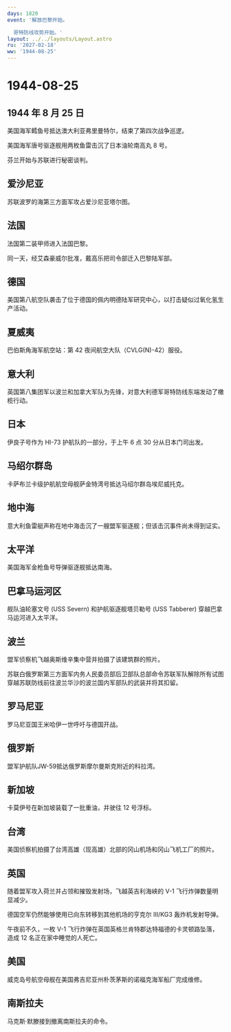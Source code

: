 ```yaml
---
days: 1820
event: '解放巴黎开始。

  哥特防线攻势开始。'
layout: ../../layouts/Layout.astro
ru: '2027-02-18'
ww: '1944-08-25'
---
```


# 1944-08-25

## 1944 年 8 月 25 日

美国海军鳕鱼号抵达澳大利亚弗里曼特尔，结束了第四次战争巡逻。

美国海军唐号驱逐舰用两枚鱼雷击沉了日本油轮南高丸 8 号。

芬兰开始与苏联进行秘密谈判。

## 爱沙尼亚

苏联波罗的海第三方面军攻占爱沙尼亚塔尔图。

## 法国

法国第二装甲师进入法国巴黎。

同一天，经艾森豪威尔批准，戴高乐把司令部迁入巴黎陆军部。

## 德国

美国第八航空队袭击了位于德国的佩内明德陆军研究中心，以打击疑似过氧化氢生产活动。

## 夏威夷

巴伯斯角海军航空站：第 42 夜间航空大队（CVLG(N)-42）服役。

## 意大利

英国第八集团军以波兰和加拿大军队为先锋，对意大利德军哥特防线东端发动了橄榄行动。

## 日本

伊良子号作为 HI-73 护航队的一部分，于上午 6 点 30 分从日本门司出发。

## 马绍尔群岛

卡萨布兰卡级护航航空母舰萨金特湾号抵达马绍尔群岛埃尼威托克。

## 地中海

意大利鱼雷艇声称在地中海击沉了一艘盟军驱逐舰；但该击沉事件尚未得到证实。

## 太平洋

美国海军金枪鱼号导弹驱逐舰抵达南海。

## 巴拿马运河区

舰队油轮塞文号 (USS Severn) 和护航驱逐舰塔贝勒号 (USS Tabberer)
穿越巴拿马运河进入太平洋。

## 波兰

盟军侦察机飞越奥斯维辛集中营并拍摄了该建筑群的照片。

苏联白俄罗斯第三方面军内务人民委员部后卫部队总部命令苏联军队解除所有试图穿越苏联防线前往波兰华沙的波兰国内军部队的武装并将其扣留。

## 罗马尼亚

罗马尼亚国王米哈伊一世呼吁与德国开战。

## 俄罗斯

盟军护航队JW-59抵达俄罗斯摩尔曼斯克附近的科拉湾。

## 新加坡

卡莫伊号在新加坡装载了一批重油，并驶往 12 号浮标。

## 台湾

美国侦察机拍摄了台湾高雄（现高雄）北部的冈山机场和冈山飞机工厂的照片。

## 英国

随着盟军攻入荷兰并占领和摧毁发射场，飞越英吉利海峡的 V-1
飞行炸弹数量明显减少。

德国空军仍然能够使用已向东转移到其他机场的亨克尔 III/KG3
轰炸机发射导弹。

午夜前不久，一枚 V-1
飞行炸弹在英国英格兰肯特郡达特福德的卡灵顿路坠落，造成 12
名正在家中睡觉的人死亡。

## 美国

威克岛号航空母舰在美国弗吉尼亚州朴茨茅斯的诺福克海军船厂完成维修。

## 南斯拉夫

马克斯·默滕接到撤离南斯拉夫的命令。